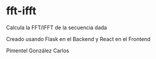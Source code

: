 # fft-ifft

Calcula la FFT/IFFT de la secuencia dada

Creado usando Flask en el Backend y React en el Frontend

Pimentel González Carlos